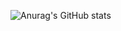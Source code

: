 ![Anurag's GitHub stats](https://github-readme-stats.vercel.app/api?username=inspirationjon&show_icons=true&theme=radical)
